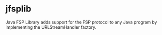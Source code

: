 # jfsplib
Java FSP Library adds support for the FSP protocol to any Java program by implementing the URLStreamHandler factory.
